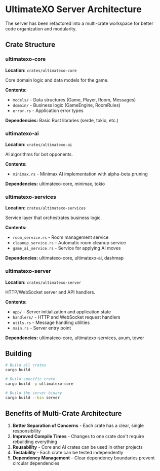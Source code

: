 # UltimateXO Server Architecture

The server has been refactored into a multi-crate workspace for better code organization and modularity.

## Crate Structure

### ultimatexo-core
**Location:** `crates/ultimatexo-core`

Core domain logic and data models for the game.

**Contents:**
- `models/` - Data structures (Game, Player, Room, Messages)
- `domain/` - Business logic (GameEngine, RoomRules)
- `error.rs` - Application error types

**Dependencies:** Basic Rust libraries (serde, tokio, etc.)

### ultimatexo-ai
**Location:** `crates/ultimatexo-ai`

AI algorithms for bot opponents.

**Contents:**
- `minimax.rs` - Minimax AI implementation with alpha-beta pruning

**Dependencies:** ultimatexo-core, minimax, tokio

### ultimatexo-services
**Location:** `crates/ultimatexo-services`

Service layer that orchestrates business logic.

**Contents:**
- `room_service.rs` - Room management service
- `cleanup_service.rs` - Automatic room cleanup service
- `game_ai_service.rs` - Service for applying AI moves

**Dependencies:** ultimatexo-core, ultimatexo-ai, dashmap

### ultimatexo-server
**Location:** `crates/ultimatexo-server`

HTTP/WebSocket server and API handlers.

**Contents:**
- `app/` - Server initialization and application state
- `handlers/` - HTTP and WebSocket request handlers
- `utils.rs` - Message handling utilities
- `main.rs` - Server entry point

**Dependencies:** ultimatexo-core, ultimatexo-services, axum, tower

## Building

```bash
# Build all crates
cargo build

# Build specific crate
cargo build -p ultimatexo-core

# Build the server binary
cargo build --bin server
```

## Benefits of Multi-Crate Architecture

1. **Better Separation of Concerns** - Each crate has a clear, single responsibility
2. **Improved Compile Times** - Changes to one crate don't require rebuilding everything
3. **Reusability** - Core and AI crates can be used in other projects
4. **Testability** - Each crate can be tested independently
5. **Dependency Management** - Clear dependency boundaries prevent circular dependencies
